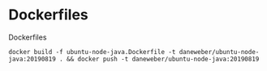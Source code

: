 # Dockerfiles
Dockerfiles


```
docker build -f ubuntu-node-java.Dockerfile -t daneweber/ubuntu-node-java:20190819 . && docker push -t daneweber/ubuntu-node-java:20190819
```